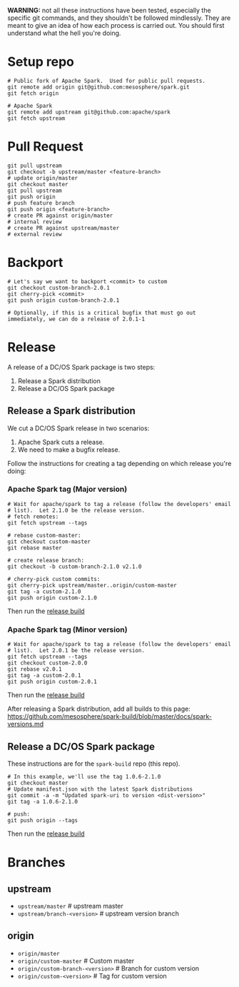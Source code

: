 **WARNING:** not all these instructions have been tested, especially
the specific git commands, and they shouldn't be followed mindlessly.
They are meant to give an idea of how each process is carried out.
You should first understand what the hell you're doing.

# Setup repo
```
# Public fork of Apache Spark.  Used for public pull requests.
git remote add origin git@github.com:mesosphere/spark.git
git fetch origin

# Apache Spark
git remote add upstream git@github.com:apache/spark
git fetch upstream
```

# Pull Request

```
git pull upstream
git checkout -b upstream/master <feature-branch>
# update origin/master
git checkout master
git pull upstream
git push origin
# push feature branch
git push origin <feature-branch>
# create PR against origin/master
# internal review
# create PR against upstream/master
# external review
```

# Backport

```
# Let's say we want to backport <commit> to custom
git checkout custom-branch-2.0.1
git cherry-pick <commit>
git push origin custom-branch-2.0.1

# Optionally, if this is a critical bugfix that must go out immediately, we can do a release of 2.0.1-1
```

# Release

A release of a DC/OS Spark package is two steps:

1. Release a Spark distribution
2. Release a DC/OS Spark package

## Release a Spark distribution

We cut a DC/OS Spark release in two scenarios:

1. Apache Spark cuts a release.
2. We need to make a bugfix release.

Follow the instructions for creating a tag depending on which release
you're doing:

### Apache Spark tag (Major version)

```
# Wait for apache/spark to tag a release (follow the developers' email
# list).  Let 2.1.0 be the release version.
# fetch remotes:
git fetch upstream --tags

# rebase custom-master:
git checkout custom-master
git rebase master

# create release branch:
git checkout -b custom-branch-2.1.0 v2.1.0

# cherry-pick custom commits:
git cherry-pick upstream/master..origin/custom-master
git tag -a custom-2.1.0
git push origin custom-2.1.0
```

Then run the [release build][1]

### Apache Spark tag (Minor version)

```
# Wait for apache/spark to tag a release (follow the developers' email
# list).  Let 2.0.1 be the release version.
git fetch upstream --tags
git checkout custom-2.0.0
git rebase v2.0.1
git tag -a custom-2.0.1
git push origin custom-2.0.1
```

Then run the [release build][1]

After releasing a Spark distribution, add all builds to this page: https://github.com/mesosphere/spark-build/blob/master/docs/spark-versions.md

## Release a DC/OS Spark package

These instructions are for the `spark-build` repo (this repo).

```
# In this example, we'll use the tag 1.0.6-2.1.0
git checkout master
# Update manifest.json with the latest Spark distributions
git commit -a -m "Updated spark-uri to version <dist-version>"
git tag -a 1.0.6-2.1.0

# push:
git push origin --tags
```

Then run the [release build][2]

# Branches
## upstream
- `upstream/master` # upstream master
- `upstream/branch-<version>` # upstream version branch

## origin
- `origin/master`
- `origin/custom-master` # Custom master
- `origin/custom-branch-<version>` # Branch for custom version
- `origin/custom-<version>` # Tag for custom version


[1]: https://jenkins.mesosphere.com/service/jenkins/view/Infinity/job/spark/job/spark/job/spark-release/
[2]: https://jenkins.mesosphere.com/service/jenkins/view/Infinity/job/spark/job/spark-build/job/spark-build-release/
